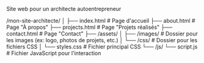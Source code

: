 Site web pour un architecte autoentrepreneur


/mon-site-architecte/
│
├── index.html            # Page d'accueil
├── about.html            # Page "À propos"
├── projects.html         # Page "Projets réalisés"
├── contact.html          # Page "Contact"
├── /assets/
│   ├── /images/          # Dossier pour les images (ex: logo, photos de projets, etc.)
│   └── /css/             # Dossier pour les fichiers CSS
│       └── styles.css    # Fichier principal CSS
└── /js/
    └── script.js         # Fichier JavaScript pour l'interaction
